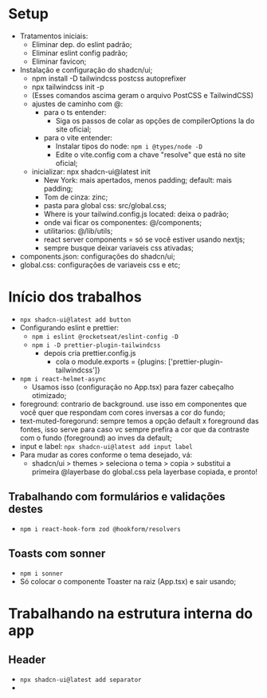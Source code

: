 # Setup

- Tratamentos iniciais:
  - Eliminar dep. do eslint padrão;
  - Eliminar eslint config padrão;
  - Eliminar favicon;
- Instalação e configuração do shadcn/ui;
  - npm install -D tailwindcss postcss autoprefixer
  - npx tailwindcss init -p
  - (Esses comandos ascima geram o arquivo PostCSS e TailwindCSS)
  - ajustes de caminho com @:
    - para o ts entender:
      - Siga os passos de colar as opções de compilerOptions la do site oficial;
    - para o vite entender:
      - Instalar tipos do node: `npm i @types/node -D`
      - Edite o vite.config com a chave "resolve" que está no site oficial;
  - inicializar: npx shadcn-ui@latest init
    - New York: mais apertados, menos padding; default: mais padding;
    - Tom de cinza: zinc;
    - pasta para global css: src/global.css;
    - Where is your tailwind.config.js located: deixa o padrão;
    - onde vai ficar os componentes: @/components;
    - utilitarios: @/lib/utils;
    - react server components = só se você estiver usando nextjs;
    - sempre busque deixar variaveis css ativadas;
- components.json: configurações do shadcn/ui;
- global.css: configurações de variaveis css e etc;

# Início dos trabalhos

- `npx shadcn-ui@latest add button`
- Configurando eslint e prettier:
  - `npm i eslint @rocketseat/eslint-config -D`
  - `npm i -D prettier-plugin-tailwindcss`
    - depois cria prettier.config.js
      - cola o module.exports = {plugins: ['prettier-plugin-tailwindcss']}
- `npm i react-helmet-async`
  - Usamos isso (configuração no App.tsx) para fazer cabeçalho otimizado;
- foreground: contrario de background. use isso em componentes que
  você quer que respondam com cores inversas a cor do fundo;
- text-muted-foregorund: sempre temos a opção default x foreground
  das fontes, isso serve para caso vc sempre prefira a cor que da 
  contraste com o fundo (foreground) ao inves da default;
- input e label: `npx shadcn-ui@latest add input label`
- Para mudar as cores conforme o tema desejado, vá:
  - shadcn/ui > themes > seleciona o tema > copia > substitui a primeira
    @layerbase do global.css pela layerbase copiada, e pronto!

## Trabalhando com formulários e validações destes

- `npm i react-hook-form zod @hookform/resolvers`

## Toasts com sonner

- `npm i sonner`
- Só colocar o componente Toaster na raiz (App.tsx) e sair usando;

# Trabalhando na estrutura interna do app

## Header

- `npx shadcn-ui@latest add separator`
- 